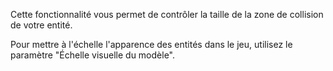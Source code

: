 Cette fonctionnalité vous permet de contrôler la taille de la zone de collision de votre entité.

Pour mettre à l'échelle l'apparence des entités dans le jeu, utilisez le paramètre "Échelle visuelle du modèle".